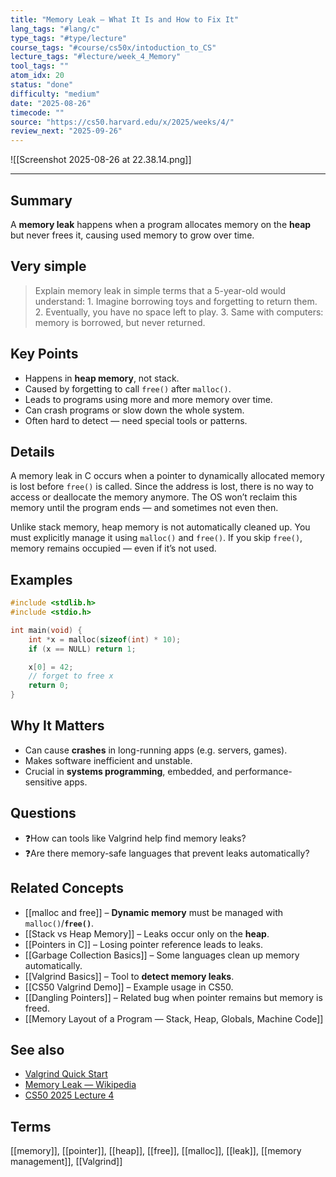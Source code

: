 ```yaml
---
title: "Memory Leak — What It Is and How to Fix It"  
lang_tags: "#lang/c"
type_tags: "#type/lecture"
course_tags: "#course/cs50x/intoduction_to_CS"
lecture_tags: "#lecture/week_4_Memory"
tool_tags: ""
atom_idx: 20
status: "done"
difficulty: "medium"
date: "2025-08-26"
timecode: ""
source: "https://cs50.harvard.edu/x/2025/weeks/4/"
review_next: "2025-09-26"
---
```


![[Screenshot 2025-08-26 at 22.38.14.png]]

---

## Summary
A **memory leak** happens when a program allocates memory on the **heap** but never frees it, causing used memory to grow over time.

## Very simple

> Explain memory leak in simple terms that a 5-year-old would understand:
    1. Imagine borrowing toys and forgetting to return them.
    2. Eventually, you have no space left to play.
    3. Same with computers: memory is borrowed, but never returned.

## Key Points
- Happens in **heap memory**, not stack.
- Caused by forgetting to call `free()` after `malloc()`.
- Leads to programs using more and more memory over time.
- Can crash programs or slow down the whole system.
- Often hard to detect — need special tools or patterns.

## Details
A memory leak in C occurs when a pointer to dynamically allocated memory is lost before `free()` is called. Since the address is lost, there is no way to access or deallocate the memory anymore. The OS won’t reclaim this memory until the program ends — and sometimes not even then.

Unlike stack memory, heap memory is not automatically cleaned up. You must explicitly manage it using `malloc()` and `free()`. If you skip `free()`, memory remains occupied — even if it’s not used.

## Examples
```c
#include <stdlib.h>
#include <stdio.h>

int main(void) {
    int *x = malloc(sizeof(int) * 10);
    if (x == NULL) return 1;

    x[0] = 42;
    // forget to free x
    return 0;
}
```

## **Why It Matters**
- Can cause **crashes** in long-running apps (e.g. servers, games).
- Makes software inefficient and unstable.
- Crucial in **systems programming**, embedded, and performance-sensitive apps.

## Questions

- ❓How can tools like Valgrind help find memory leaks?
- ❓Are there memory-safe languages that prevent leaks automatically?

## Related Concepts

- [[malloc and free]] – **Dynamic memory** must be managed with `malloc()`/**`free()`**.
- [[Stack vs Heap Memory]] – Leaks occur only on the **heap**.
- [[Pointers in C]] – Losing pointer reference leads to leaks.
- [[Garbage Collection Basics]] – Some languages clean up memory automatically.
- [[Valgrind Basics]] – Tool to **detect memory leaks**.
- [[CS50 Valgrind Demo]] – Example usage in CS50.
- [[Dangling Pointers]] – Related bug when pointer remains but memory is freed.
- [[Memory Layout of a Program — Stack, Heap, Globals, Machine Code]]

## See also

- [Valgrind Quick Start](https://valgrind.org/docs/manual/quick-start.html)
- [Memory Leak — Wikipedia](https://en.wikipedia.org/wiki/Memory_leak)
- [CS50 2025 Lecture 4](https://cs50.harvard.edu/x/2025/weeks/4/)

## Terms

[[memory]], [[pointer]], [[heap]], [[free]], [[malloc]], [[leak]], [[memory management]], [[Valgrind]]
